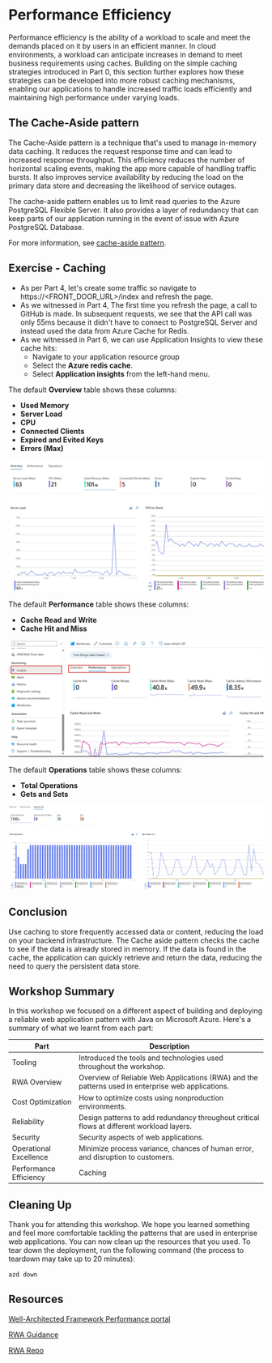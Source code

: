 # Performance Efficiency

Performance efficiency is the ability of a workload to scale and meet the demands placed on it by users in an efficient manner. In cloud environments, a workload can anticipate increases in demand to meet business requirements using caches. Building on the simple caching strategies introduced in Part 0, this section further explores how these strategies can be developed into more robust caching mechanisms, enabling our applications to handle increased traffic loads efficiently and maintaining high performance under varying loads.

## The Cache-Aside pattern

The Cache-Aside pattern is a technique that's used to manage in-memory data caching. It reduces the request response time and can lead to increased response throughput. This efficiency reduces the number of horizontal scaling events, making the app more capable of handling traffic bursts. It also improves service availability by reducing the load on the primary data store and decreasing the likelihood of service outages.

The cache-aside pattern enables us to limit read queries to  the Azure PostgreSQL Flexible Server. It also provides a layer of redundancy that can keep parts of our application running in the event of issue with Azure PostgreSQL Database.

For more information, see [cache-aside pattern](https://learn.microsoft.com/azure/architecture/patterns/cache-aside).

## Exercise - Caching

- As per Part 4, let's create some traffic so navigate to https://<FRONT_DOOR_URL>/index and refresh the page. 
- As we witnessed in Part 4, The first time you refresh the page, a call to GitHub is made. In subsequent requests, we see that the API call was only 55ms because it didn't have to connect to PostgreSQL Server and instead used the data from Azure Cache for Redis.
- As we witnessed in Part 6, we can use Application Insights to view these cache hits:
    - Navigate to your application resource group
    - Select the **Azure redis cache**.
    - Select **Application insights** from the left-hand menu.

The default **Overview** table shows these columns:

- **Used Memory**
- **Server Load**
- **CPU**
- **Connected Clients**
- **Expired and Evited Keys**
- **Errors (Max)**

![redis cpu](images/cpu.jpg)

The default **Performance** table shows these columns:

- **Cache Read and Write**
- **Cache Hit and Miss**

![redis metrics](images/redis.jpg)

The default **Operations** table shows these columns:

- **Total Operations**
- **Gets and Sets**

![Operations](images/operations.jpg)

## Conclusion

Use caching to store frequently accessed data or content, reducing the load on your backend infrastructure. The Cache aside pattern checks the cache to see if the data is already stored in memory. If the data is found in the cache, the application can quickly retrieve and return the data, reducing the need to query the persistent data store.

## Workshop Summary

In this workshop we focused on a different aspect of building and deploying a reliable web application pattern with Java on Microsoft Azure. Here's a summary of what we learnt from each part:

| Part | Description |
|------|-------------|
| Tooling | Introduced the tools and technologies used throughout the workshop. |
| RWA Overview | Overview of Reliable Web Applications (RWA) and the patterns used in enterprise web applications. |
| Cost Optimization| How to optimize costs using nonproduction environments. |
| Reliability | Design patterns to add redundancy throughout critical flows at different workload layers. |
| Security | Security aspects of web applications. |
| Operational Excellence | Minimize process variance, chances of human error, and disruption to customers. |
| Performance Efficiency| Caching |

## Cleaning Up

Thank you for attending this workshop.  We hope you learned something and feel more comfortable tackling the patterns that are used in enterprise web applications. You can now clean up the resources that you used.
To tear down the deployment, run the following command (the process to teardown may take up to 20 minutes):

```shell
azd down
```

## Resources
[Well-Architected Framework Performance portal](https://learn.microsoft.com/azure/well-architected/performance-efficiency)

[RWA Guidance](https://aka.ms/eap/rwa/java/doc)

[RWA Repo](https://aka.ms/eap/rwa/java)
